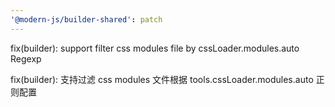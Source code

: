 ```yaml
---
'@modern-js/builder-shared': patch
---
```


fix(builder): support filter css modules file by cssLoader.modules.auto Regexp

fix(builder): 支持过滤 css modules 文件根据 tools.cssLoader.modules.auto 正则配置
